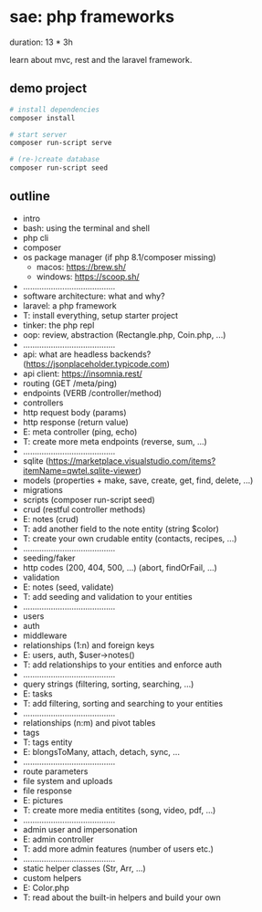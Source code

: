 # sae: php frameworks

duration: 13 * 3h

learn about mvc, rest and the laravel framework.

## demo project

```bash
# install dependencies
composer install

# start server
composer run-script serve

# (re-)create database
composer run-script seed
```

## outline

- intro
- bash: using the terminal and shell
- php cli
- composer
- os package manager (if php 8.1/composer missing)
    - macos: https://brew.sh/
    - windows: https://scoop.sh/
- ........................................
- software architecture: what and why?
- laravel: a php framework
- T: install everything, setup starter project
- tinker: the php repl
- oop: review, abstraction (Rectangle.php, Coin.php, ...)
- ........................................
- api: what are headless backends? (https://jsonplaceholder.typicode.com)
- api client: https://insomnia.rest/
- routing (GET /meta/ping)
- endpoints (VERB /controller/method)
- controllers
- http request body (params)
- http response (return value)
- E: meta controller (ping, echo)
- T: create more meta endpoints (reverse, sum, ...)
- ........................................
- sqlite (https://marketplace.visualstudio.com/items?itemName=qwtel.sqlite-viewer)
- models (properties + make, save, create, get, find, delete, ...)
- migrations
- scripts (composer run-script seed)
- crud (restful controller methods)
- E: notes (crud)
- T: add another field to the note entity (string $color)
- T: create your own crudable entity (contacts, recipes, ...)
- ........................................
- seeding/faker
- http codes (200, 404, 500, ...) (abort, findOrFail, ...)
- validation
- E: notes (seed, validate)
- T: add seeding and validation to your entities
- ........................................
- users
- auth
- middleware
- relationships (1:n) and foreign keys
- E: users, auth, $user->notes()
- T: add relationships to your entities and enforce auth
- ........................................
- query strings (filtering, sorting, searching, ...)
- E: tasks
- T: add filtering, sorting and searching to your entities
- ........................................
- relationships (n:m) and pivot tables
- tags
- T: tags entity
- E: blongsToMany, attach, detach, sync, ...
- ........................................
- route parameters
- file system and uploads
- file response
- E: pictures
- T: create more media entitites (song, video, pdf, ...)
- ........................................
- admin user and impersonation
- E: admin controller
- T: add more admin features (number of users etc.)
- ........................................
- static helper classes (Str, Arr, ...)
- custom helpers
- E: Color.php
- T: read about the built-in helpers and build your own

